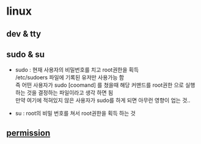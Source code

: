 # linux 


## dev & tty 
## sudo & su 
 - sudo : 현재 사용자의 비밀번호를 치고 root권한을 획득  
          /etc/sudoers 파일에 기록된 유저만 사용가능 함   
	  즉 어떤 사용자가 sudo [coomand] 를 쳤을때 해당 커맨드를 root권한 으로 실행 하는 것을  결정하는 파일이라고 생각 하면 됨  
	  만약 여기에 적혀있지 않은 사용자가 sudo를 하게 되면 아무런 영향이 업는 것.. 

 - su : root의 비밀 번호를 쳐서 root권한을 획득 하는 것 


## [permission](linux_permission.md) 



